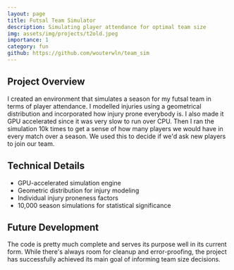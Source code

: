 ```yaml
---
layout: page
title: Futsal Team Simulator
description: Simulating player attendance for optimal team size
img: assets/img/projects/t2old.jpeg
importance: 1
category: fun 
github: https://github.com/wouterwln/team_sim
---
```


## Project Overview
I created an environment that simulates a season for my futsal team in terms of player attendance. I modelled injuries using a geometrical distribution and incorporated how injury prone everybody is. I also made it GPU accelerated since it was very slow to run over CPU. Then I ran the simulation 10k times to get a sense of how many players we would have in every match over a season. We used this to decide if we'd ask new players to join our team.

## Technical Details
- GPU-accelerated simulation engine
- Geometric distribution for injury modeling
- Individual injury proneness factors
- 10,000 season simulations for statistical significance

## Future Development
The code is pretty much complete and serves its purpose well in its current form. While there's always room for cleanup and error-proofing, the project has successfully achieved its main goal of informing team size decisions.
